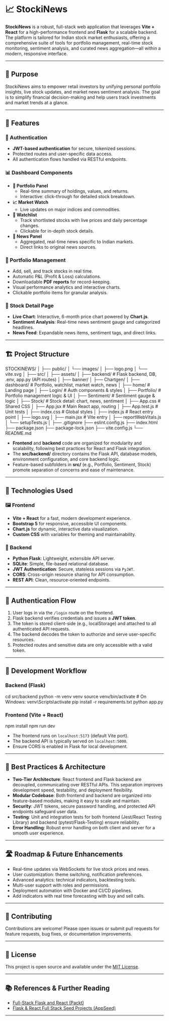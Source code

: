 # 📈 StockiNews

**StockiNews** is a robust, full-stack web application that leverages **Vite + React** for a high-performance frontend and **Flask** for a scalable backend. The platform is tailored for Indian stock market enthusiasts, offering a comprehensive suite of tools for portfolio management, real-time stock monitoring, sentiment analysis, and curated news aggregation—all within a modern, responsive interface.

---

## 🧭 Purpose

StockiNews aims to empower retail investors by unifying personal portfolio insights, live stock updates, and market news sentiment analysis. The goal is to simplify financial decision-making and help users track investments and market trends at a glance.

---

## 🌟 Features

### 🔐 Authentication
- **JWT-based authentication** for secure, tokenized sessions.
- Protected routes and user-specific data access.
- All authentication flows handled via RESTful endpoints.

### 📊 Dashboard Components
- **💼 Portfolio Panel**
  - Real-time summary of holdings, values, and returns.
  - Interactive: click-through for detailed stock breakdown.
- **📈 Market Watch**
  - Live updates on major indices and commodities.
- **👀 Watchlist**
  - Track shortlisted stocks with live prices and daily percentage changes.
  - Clickable for in-depth stock details.
- **📰 News Panel**
  - Aggregated, real-time news specific to Indian markets.
  - Direct links to original news sources.

### 📂 Portfolio Management
- Add, sell, and track stocks in real time.
- Automatic P&L (Profit & Loss) calculations.
- Downloadable **PDF reports** for record-keeping.
- Visual performance analytics and interactive charts.
- Clickable portfolio items for granular analysis.

### 📄 Stock Detail Page
- **Live Chart**: Interactive, 6-month price chart powered by **Chart.js**.
- **Sentiment Analysis**: Real-time news sentiment gauge and categorized headlines.
- **News Feed**: Expandable news items, sentiment tags, and direct links.

---

## 🏗️ Project Structure
STOCKINEWS/
│
├── public/
│ └── images/
│ ├── logo.png
│ └── vite.svg
│
├── src/
│ ├── assets/
│ ├── backend/ # Flask backend, DB, .env, app.py (API routes)
│ ├── banner/
│ ├── Chartgen/
│ ├── dashboard/ # Portfolio, watchlist, market watch, news
│ ├── home/ # Landing page
│ ├── Login/ # Auth components & styles
│ ├── Portfolio/ # Portfolio management logic & UI
│ ├── Sentiment/ # Sentiment gauge & logic
│ ├── Stock/ # Stock detail: chart, news, sentiment
│ ├── App.css # Shared CSS
│ ├── App.jsx # Main React app, routing
│ ├── App.test.js # Unit tests
│ ├── index.css # Global styles
│ ├── index.js # React entry point
│ ├── logo.svg
│ ├── main.jsx # Vite entry
│ ├── reportWebVitals.js
│ └── setupTests.js
│
├── .gitignore
├── eslint.config.js
├── index.html
├── package.json
├── package-lock.json
├── vite.config.js
└── README.md


- **Frontend** and **backend** code are organized for modularity and scalability, following best practices for React and Flask integration.
- The **src/backend/** directory contains the Flask API, database models, environment configuration, and core backend logic.
- Feature-based subfolders in **src/** (e.g., Portfolio, Sentiment, Stock) promote separation of concerns and ease of maintenance.

---

## 🔧 Technologies Used

### 🖼️ Frontend
- **Vite + React** for a fast, modern development experience.
- **Bootstrap 5** for responsive, accessible UI components.
- **Chart.js** for dynamic, interactive data visualization.
- **Custom CSS** with variables for theming and maintainability.

### 🧪 Backend
- **Python Flask**: Lightweight, extensible API server.
- **SQLite**: Simple, file-based relational database.
- **JWT Authentication**: Secure, stateless sessions via `PyJWT`.
- **CORS**: Cross-origin resource sharing for API consumption.
- **REST API**: Clean, resource-oriented endpoints.

---

## 🔐 Authentication Flow

1. User logs in via the `/login` route on the frontend.
2. Flask backend verifies credentials and issues a **JWT token**.
3. The token is stored client-side (e.g., localStorage) and attached to all authenticated API requests.
4. The backend decodes the token to authorize and serve user-specific resources.
5. Protected routes and sensitive data are only accessible with a valid token.

---

## 🚀 Development Workflow

### Backend (Flask)
cd src/backend
python -m venv venv
source venv/bin/activate # On Windows: venv\Scripts\activate
pip install -r requirements.txt
python app.py


### Frontend (Vite + React)
npm install
npm run dev


- The frontend runs on `localhost:5173` (default Vite port).
- The backend API is typically served on `localhost:5000`.
- Ensure CORS is enabled in Flask for local development.

---

## 🧩 Best Practices & Architecture

- **Two-Tier Architecture**: React frontend and Flask backend are decoupled, communicating over RESTful APIs. This separation improves development speed, testability, and deployment flexibility.
- **Modular Codebase**: Both frontend and backend are organized into feature-based modules, making it easy to scale and maintain.
- **Security**: JWT tokens, secure password handling, and protected API endpoints safeguard user data.
- **Testing**: Unit and integration tests for both frontend (Jest/React Testing Library) and backend (pytest/Flask-Testing) ensure reliability.
- **Error Handling**: Robust error handling on both client and server for a smooth user experience.

---

## 🛣️ Roadmap & Future Enhancements

- Real-time updates via WebSockets for live stock prices and news.
- User customization: theme switching, notification preferences.
- Advanced analytics: technical indicators, backtesting tools.
- Multi-user support with roles and permissions.
- Deployment automation with Docker and CI/CD pipelines.
- Add indicators with real time forecasting with buy and sell calls.

---

## 🤝 Contributing

Contributions are welcome! Please open issues or submit pull requests for feature requests, bug fixes, or documentation improvements.

---

## 📄 License

This project is open source and available under the [MIT License](LICENSE).

---

## 📚 References & Further Reading

- [Full-Stack Flask and React (Packt)](https://imp.dayawisesa.com/wp-content/uploads/2024/03/Full_Stack_Flask_and_React_Learn_code_and_deploy_powerful_web.pdf)
- [Flask & React Full Stack Seed Projects (AppSeed)](https://blog.appseed.us/flask-react-full-stack-seed-projects/)

---